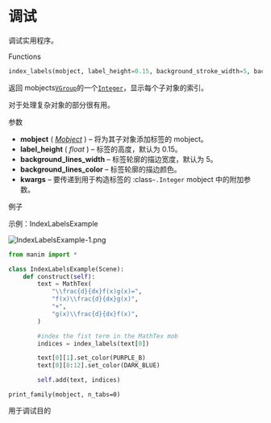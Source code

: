 # 调试

调试实用程序。

Functions

```py
index_labels(mobject, label_height=0.15, background_stroke_width=5, background_stroke_color='#000000', **kwargs)
```

返回 mobjects[`VGroup`]()的一个[`Integer`]()，显示每个子对象的索引。

对于处理复杂对象的部分很有用。

参数

- **mobject** ( [_Mobject_]() ) – 将为其子对象添加标签的 mobject。
- **label_height** ( _float_ ) – 标签的高度，默认为 0.15。
- **background_lines_width** – 标签轮廓的描边宽度，默认为 5。
- **background_lines_color** – 标签轮廓的描边颜色。
- **kwargs** – 要传递到用于构造标签的 :class`~.Integer` mobject 中的附加参数。

例子

示例：IndexLabelsExample 

![IndexLabelsExample-1.png](../static/IndexLabelsExample-1.png)

```py
from manim import *

class IndexLabelsExample(Scene):
    def construct(self):
        text = MathTex(
            "\\frac{d}{dx}f(x)g(x)=",
            "f(x)\\frac{d}{dx}g(x)",
            "+",
            "g(x)\\frac{d}{dx}f(x)",
        )

        #index the fist term in the MathTex mob
        indices = index_labels(text[0])

        text[0][1].set_color(PURPLE_B)
        text[0][8:12].set_color(DARK_BLUE)

        self.add(text, indices)
```


`print_family(mobject, n_tabs=0)`

用于调试目的
